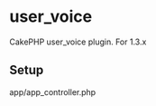 user_voice
==========

CakePHP user_voice plugin. For 1.3.x

Setup
------

app/app_controller.php

<?php
class AppController extends Controller {
    public $components = array('UserVoice.UserVoiceSidebar');
}

app/Config/email.php

    $ cp user_voice/config/email.php.sample app/config/email.php

License
------
Licensed under The MIT License. Redistributions of files must retain the above copyright notice.

Copyright 2012 [ULURU.CO.,LTD.](http://www.uluru.biz/), https://github.com/uluru
